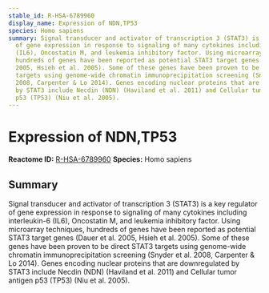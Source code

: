 ```yaml
---
stable_id: R-HSA-6789960
display_name: Expression of NDN,TP53
species: Homo sapiens
summary: Signal transducer and activator of transcription 3 (STAT3) is a key regulator
  of gene expression in response to signaling of many cytokines including interleukin-6
  (IL6), Oncostatin M, and leukemia inhibitory factor. Using microarray techniques,
  hundreds of genes have been reported as potential STAT3 target genes (Dauer et al.
  2005, Hsieh et al. 2005). Some of these genes have been proven to be direct STAT3
  targets using genome-wide chromatin immunoprecipitation screening (Snyder et al.
  2008, Carpenter & Lo 2014). Genes encoding nuclear proteins that are downregulated
  by STAT3 include Necdin (NDN) (Haviland et al. 2011) and Cellular tumor antigen
  p53 (TP53) (Niu et al. 2005).
---
```


# Expression of NDN,TP53
**Reactome ID:** [R-HSA-6789960](https://reactome.org/content/detail/R-HSA-6789960)
**Species:** Homo sapiens

## Summary

Signal transducer and activator of transcription 3 (STAT3) is a key regulator of gene expression in response to signaling of many cytokines including interleukin-6 (IL6), Oncostatin M, and leukemia inhibitory factor. Using microarray techniques, hundreds of genes have been reported as potential STAT3 target genes (Dauer et al. 2005, Hsieh et al. 2005). Some of these genes have been proven to be direct STAT3 targets using genome-wide chromatin immunoprecipitation screening (Snyder et al. 2008, Carpenter & Lo 2014). Genes encoding nuclear proteins that are downregulated by STAT3 include Necdin (NDN) (Haviland et al. 2011) and Cellular tumor antigen p53 (TP53) (Niu et al. 2005).

